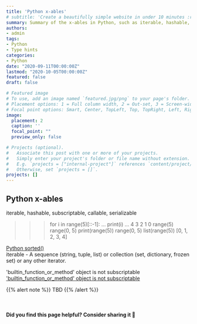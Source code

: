 ```yaml
---
title: 'Python x-ables'
# subtitle: 'Create a beautifully simple website in under 10 minutes :rocket:'
summary: Summary of the x-ables in Python, such as iterable, hashable, subscriptable, callable.
authors:
- admin
tags:
- Python
- Type hints
categories:
- Python
date: "2020-09-11T00:00:00Z"
lastmod: "2020-10-05T00:00:00Z"
featured: false
draft: false

# Featured image
# To use, add an image named `featured.jpg/png` to your page's folder.
# Placement options: 1 = Full column width, 2 = Out-set, 3 = Screen-width
# Focal point options: Smart, Center, TopLeft, Top, TopRight, Left, Right, BottomLeft, Bottom, BottomRight
image:
  placement: 2
  caption: ''
  focal_point: ""
  preview_only: false

# Projects (optional).
#   Associate this post with one or more of your projects.
#   Simply enter your project's folder or file name without extension.
#   E.g. `projects = ["internal-project"]` references `content/project/deep-learning/index.md`.
#   Otherwise, set `projects = []`.
projects: []
---
```


## Python x-ables




iterable, hashable, subscriptable, callable, serializable

>>> for i in range(5)[::-1]:
...     print(i)
...
4
3
2
1
0
>>> range(5)
range(0, 5)
>>> print(range(5))
range(0, 5)
>>> list(range(5))
[0, 1, 2, 3, 4]


[Python sorted()](https://www.programiz.com/python-programming/methods/built-in/sorted)  
iterable - A sequence (string, tuple, list) or collection (set, dictionary, frozen set) or any other iterator.


'builtin_function_or_method' object is not subscriptable
['builtin_function_or_method' object is not subscriptable](https://stackoverflow.com/questions/19989606/builtin-function-or-method-object-is-not-subscriptable)  


{{% alert note %}}
TBD
{{% /alert %}}


<br>

#### Did you find this page helpful? Consider sharing it 🙌
